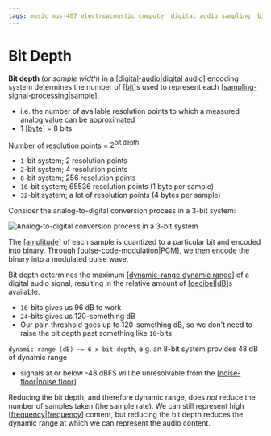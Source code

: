 ```yaml
---
tags: music mus-407 electroacoustic computer digital audio sampling  bit-depth dynamic-range quantization
---
```


# Bit Depth

**Bit depth** (or _sample width_) in a [[digital-audio|digital audio]] encoding system determines the number of [[bit]]s used to represent each [[sampling-signal-processing|sample]].

- i.e. the number of available resolution points to which a measured analog value can be approximated
- 1 [[byte]] = 8 bits

Number of resolution points = $2^{\text{bit depth}}$

- `1`-bit system; 2 resolution points
- `2`-bit system; 4 resolution points
- `8`-bit system; 256 resolution points
- `16`-bit system; 65536 resolution points (1 byte per sample)
- `32`-bit system; a lot of resolution points (4 bytes per sample)

Consider the analog-to-digital conversion process in a 3-bit system:

![Analog-to-digital conversion process in a 3-bit system](/attachments/analog-to-digital-conversion-3-bit.png)

The [[amplitude]] of each sample is quantized to a particular bit and encoded into binary. Through [[pulse-code-modulation|PCM]], we then encode the binary into a modulated pulse wave.

Bit depth determines the maximum [[dynamic-range|dynamic range]] of a digital audio signal, resulting in the relative amount of [[decibel|dB]]s available.

- `16`-bits gives us 96 dB to work
- `24`-bits gives us 120-something dB
- Our pain threshold goes up to 120-something dB, so we don't need to raise the bit depth past something like `16`-bits.

`dynamic range (dB) ~= 6 x bit depth`, e.g. an 8-bit system provides 48 dB of dynamic range

- signals at or below -48 dBFS will be unresolvable from the [[noise-floor|noise floor]]

Reducing the bit depth, and therefore dynamic range, does _not_ reduce the number of samples taken (the sample rate). We can still represent high [[frequency|frequency]] content, but reducing the bit depth reduces the dynamic range at which we can represent the audio content.

[//begin]: # "Autogenerated link references for markdown compatibility"
[digital-audio|digital audio]: digital-audio "Digital Audio"
[bit]: bit "Bit"
[sampling-signal-processing|sample]: sampling-signal-processing "Sampling (Signal Processing)"
[byte]: byte "Byte"
[amplitude]: amplitude "Amplitude"
[pulse-code-modulation|PCM]: pulse-code-modulation "Pulse Code Modulation"
[dynamic-range|dynamic range]: dynamic-range "Dynamic Range"
[decibel|dB]: decibel "Decibel"
[noise-floor|noise floor]: noise-floor "Noise Floor"
[frequency|frequency]: frequency "Frequency"
[//end]: # "Autogenerated link references"
